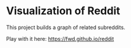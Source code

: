# Visualization of Reddit

This project builds a graph of related subreddits.

Play with it here: https://fwd.github.io/reddit
